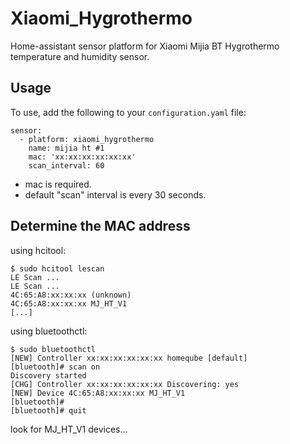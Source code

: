 # Xiaomi_Hygrothermo

Home-assistant sensor platform for Xiaomi Mijia BT Hygrothermo temperature and humidity sensor.

## Usage

To use, add the following to your `configuration.yaml` file:

```
sensor:
  - platform: xiaomi_hygrothermo
    name: mijia ht #1
    mac: 'xx:xx:xx:xx:xx:xx'
    scan_interval: 60
```

- mac is required.
- default "scan" interval is every 30 seconds.

## Determine the MAC address

using hcitool:
```
$ sudo hcitool lescan
LE Scan ...
LE Scan ...
4C:65:A8:xx:xx:xx (unknown)
4C:65:A8:xx:xx:xx MJ_HT_V1
[...]
```

using bluetoothctl:
```
$ sudo bluetoothctl 
[NEW] Controller xx:xx:xx:xx:xx:xx homeqube [default]
[bluetooth]# scan on
Discovery started
[CHG] Controller xx:xx:xx:xx:xx:xx Discovering: yes
[NEW] Device 4C:65:A8:xx:xx:xx MJ_HT_V1
[bluetooth]# 
[bluetooth]# quit
```

look for MJ_HT_V1 devices...
